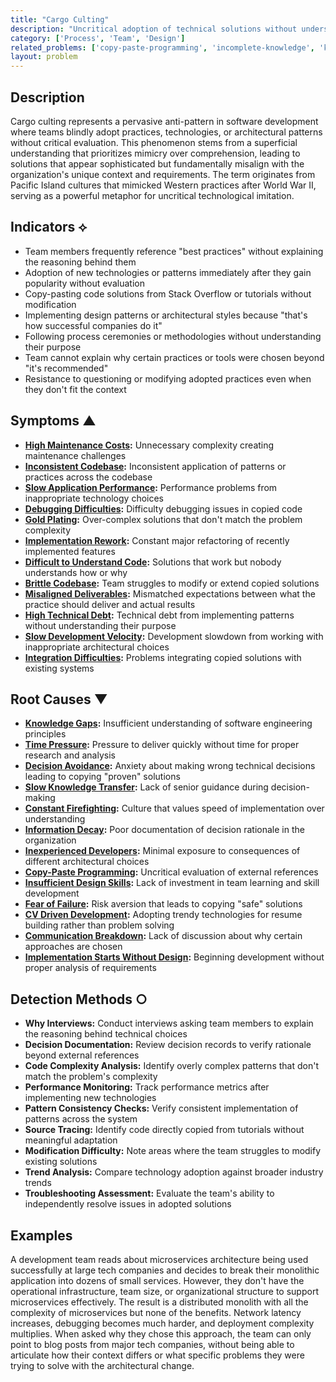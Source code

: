 ```yaml
---
title: "Cargo Culting"
description: "Uncritical adoption of technical solutions without understanding their underlying principles and context"
category: ['Process', 'Team', 'Design']
related_problems: ['copy-paste-programming', 'incomplete-knowledge', 'knowledge-gaps', 'insufficient-design-skills']
layout: problem
---
```


## Description

Cargo culting represents a pervasive anti-pattern in software development where teams blindly adopt practices, technologies, or architectural patterns without critical evaluation. This phenomenon stems from a superficial understanding that prioritizes mimicry over comprehension, leading to solutions that appear sophisticated but fundamentally misalign with the organization's unique context and requirements. The term originates from Pacific Island cultures that mimicked Western practices after World War II, serving as a powerful metaphor for uncritical technological imitation.

## Indicators ⟡
- Team members frequently reference "best practices" without explaining the reasoning behind them
- Adoption of new technologies or patterns immediately after they gain popularity without evaluation
- Copy-pasting code solutions from Stack Overflow or tutorials without modification
- Implementing design patterns or architectural styles because "that's how successful companies do it"
- Following process ceremonies or methodologies without understanding their purpose
- Team cannot explain why certain practices or tools were chosen beyond "it's recommended"
- Resistance to questioning or modifying adopted practices even when they don't fit the context

## Symptoms ▲

- **[High Maintenance Costs](high-maintenance-costs.md):** Unnecessary complexity creating maintenance challenges
- **[Inconsistent Codebase](inconsistent-codebase.md):** Inconsistent application of patterns or practices across the codebase
- **[Slow Application Performance](slow-application-performance.md):** Performance problems from inappropriate technology choices
- **[Debugging Difficulties](debugging-difficulties.md):** Difficulty debugging issues in copied code
- **[Gold Plating](gold-plating.md):** Over-complex solutions that don't match the problem complexity
- **[Implementation Rework](implementation-rework.md):** Constant major refactoring of recently implemented features
- **[Difficult to Understand Code](difficult-to-understand-code.md):** Solutions that work but nobody understands how or why
- **[Brittle Codebase](brittle-codebase.md):** Team struggles to modify or extend copied solutions
- **[Misaligned Deliverables](misaligned-deliverables.md):** Mismatched expectations between what the practice should deliver and actual results
- **[High Technical Debt](high-technical-debt.md):** Technical debt from implementing patterns without understanding their purpose
- **[Slow Development Velocity](slow-development-velocity.md):** Development slowdown from working with inappropriate architectural choices
- **[Integration Difficulties](integration-difficulties.md):** Problems integrating copied solutions with existing systems

## Root Causes ▼

- **[Knowledge Gaps](knowledge-gaps.md):** Insufficient understanding of software engineering principles
- **[Time Pressure](time-pressure.md):** Pressure to deliver quickly without time for proper research and analysis
- **[Decision Avoidance](decision-avoidance.md):** Anxiety about making wrong technical decisions leading to copying "proven" solutions
- **[Slow Knowledge Transfer](slow-knowledge-transfer.md):** Lack of senior guidance during decision-making
- **[Constant Firefighting](constant-firefighting.md):** Culture that values speed of implementation over understanding
- **[Information Decay](information-decay.md):** Poor documentation of decision rationale in the organization
- **[Inexperienced Developers](inexperienced-developers.md):** Minimal exposure to consequences of different architectural choices
- **[Copy-Paste Programming](copy-paste-programming.md):** Uncritical evaluation of external references
- **[Insufficient Design Skills](insufficient-design-skills.md):** Lack of investment in team learning and skill development
- **[Fear of Failure](fear-of-failure.md):** Risk aversion that leads to copying "safe" solutions
- **[CV Driven Development](cv-driven-development.md):** Adopting trendy technologies for resume building rather than problem solving
- **[Communication Breakdown](communication-breakdown.md):** Lack of discussion about why certain approaches are chosen
- **[Implementation Starts Without Design](implementation-starts-without-design.md):** Beginning development without proper analysis of requirements

## Detection Methods ○
- **Why Interviews:** Conduct interviews asking team members to explain the reasoning behind technical choices
- **Decision Documentation:** Review decision records to verify rationale beyond external references
- **Code Complexity Analysis:** Identify overly complex patterns that don't match the problem's complexity
- **Performance Monitoring:** Track performance metrics after implementing new technologies
- **Pattern Consistency Checks:** Verify consistent implementation of patterns across the system
- **Source Tracing:** Identify code directly copied from tutorials without meaningful adaptation
- **Modification Difficulty:** Note areas where the team struggles to modify existing solutions
- **Trend Analysis:** Compare technology adoption against broader industry trends
- **Troubleshooting Assessment:** Evaluate the team's ability to independently resolve issues in adopted solutions

## Examples

A development team reads about microservices architecture being used successfully at large tech companies and decides to break their monolithic application into dozens of small services. However, they don't have the operational infrastructure, team size, or organizational structure to support microservices effectively. The result is a distributed monolith with all the complexity of microservices but none of the benefits. Network latency increases, debugging becomes much harder, and deployment complexity multiplies. When asked why they chose this approach, the team can only point to blog posts from major tech companies, without being able to articulate how their context differs or what specific problems they were trying to solve with the architectural change.